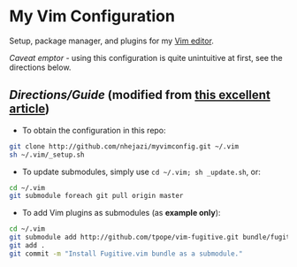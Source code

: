 # My Vim Configuration

Setup, package manager, and plugins for my [Vim 
editor](http://www.vim.org/index.php).

_Caveat emptor_ - using this configuration is quite unintuitive at first, see 
the directions below.

## _**Directions/Guide**_ (modified from [this excellent article](http://vimcasts.org/episodes/synchronizing-plugins-with-git-submodules-and-pathogen/))

+ To obtain the configuration in this repo:
```bash
git clone http://github.com/nhejazi/myvimconfig.git ~/.vim
sh ~/.vim/_setup.sh
```

+ To update submodules, simply use `cd ~/.vim; sh _update.sh`, or:
```bash
cd ~/.vim
git submodule foreach git pull origin master
```

+ To add Vim plugins as submodules (as **example only**):
```bash
cd ~/.vim
git submodule add http://github.com/tpope/vim-fugitive.git bundle/fugitive
git add .
git commit -m "Install Fugitive.vim bundle as a submodule."
```
